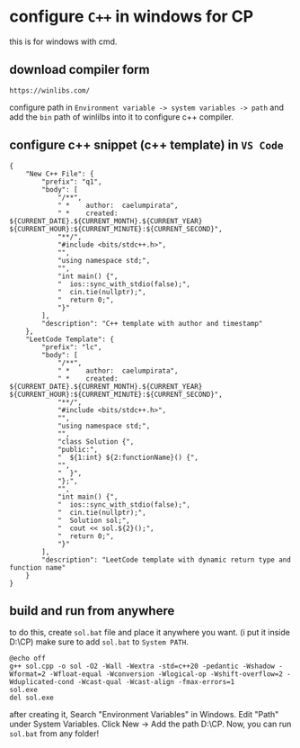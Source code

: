 # configure `C++` in windows for CP
this is for windows with cmd.

## download compiler form 
```
https://winlibs.com/
```
configure path in `Environment variable -> system variables -> path` and add the `bin` path of winlilbs into it to configure c++ compiler.

## configure c++ snippet (c++ template) in `VS Code`
```
{
	"New C++ File": {
		"prefix": "q1",
		"body": [
			"/**",
			" *    author:  caelumpirata",
			" *    created: ${CURRENT_DATE}.${CURRENT_MONTH}.${CURRENT_YEAR} ${CURRENT_HOUR}:${CURRENT_MINUTE}:${CURRENT_SECOND}",
			"**/",
			"#include <bits/stdc++.h>",
			"",
			"using namespace std;",
			"",
			"int main() {",
			"  ios::sync_with_stdio(false);",
			"  cin.tie(nullptr);",
			"  return 0;",
			"}"
		],
		"description": "C++ template with author and timestamp"
	},
	"LeetCode Template": {
		"prefix": "lc",
		"body": [
			"/**",
			" *    author:  caelumpirata",
			" *    created: ${CURRENT_DATE}.${CURRENT_MONTH}.${CURRENT_YEAR} ${CURRENT_HOUR}:${CURRENT_MINUTE}:${CURRENT_SECOND}",
			"**/",
			"#include <bits/stdc++.h>",
			"",
			"using namespace std;",
			"",
			"class Solution {",
			"public:",
			"  ${1:int} ${2:functionName}() {",
			"",
			"  }",
			"};",
			"",
			"int main() {",
			"  ios::sync_with_stdio(false);",
			"  cin.tie(nullptr);",
			"  Solution sol;",
			"  cout << sol.${2}();",
			"  return 0;",
			"}"
		],
		"description": "LeetCode template with dynamic return type and function name"
	}
}
```

## build and run from anywhere 
to do this,
create `sol.bat` file and place it anywhere you want. (i put it inside D:\CP\)
make sure to add `sol.bat` to `System PATH`.

```
@echo off
g++ sol.cpp -o sol -O2 -Wall -Wextra -std=c++20 -pedantic -Wshadow -Wformat=2 -Wfloat-equal -Wconversion -Wlogical-op -Wshift-overflow=2 -Wduplicated-cond -Wcast-qual -Wcast-align -fmax-errors=1
sol.exe
del sol.exe
```
after creating it,
Search "Environment Variables" in Windows.
Edit "Path" under System Variables.
Click New → Add the path D:\CP\.
Now, you can run `sol.bat` from any folder!
